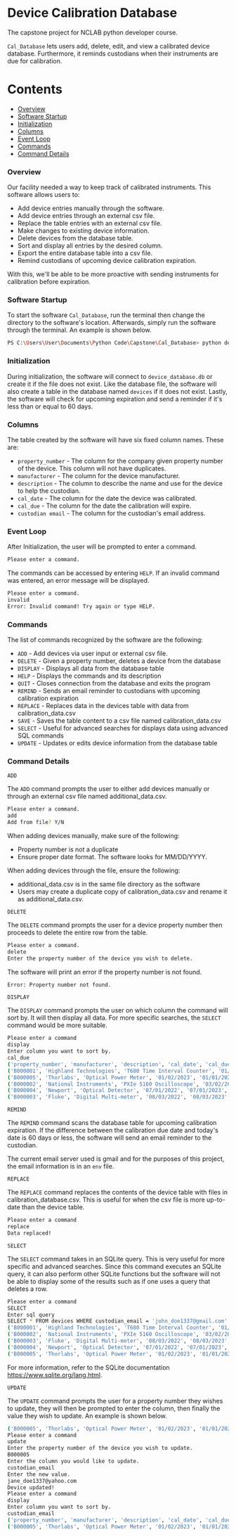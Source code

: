 # Device Calibration Database

The capstone project for NCLAB python developer course. 

`Cal_Database` lets users add, delete, edit, and view a calibrated device database. Furthermore, it reminds custodians when their instruments are due for calibration.

Contents
========

 * [Overview](#Overview)
 * [Software Startup](#Startup)
 * [Initialization](#Initialization)
 * [Columns](#Table)
 * [Event Loop](#Event)
 * [Commands](#Commands)
 * [Command Details](#Details)

### Overview

Our facility needed a way to keep track of calibrated instruments. This software allows users to:

+ Add device entries manually through the software.
+ Add device entries through an external csv file.
+ Replace the table entries with an external csv file.
+ Make changes to existing device information.
+ Delete devices from the database table.
+ Sort and display all entries by the desired column.
+ Export the entire database table into a csv file.
+ Remind custodians of upcoming device calibration expiration.

With this, we'll be able to be more proactive with sending instruments for calibration before expiration.

### Software Startup

To start the software `Cal_Database`, run the terminal then change the directory to the software's location.
Afterwards, simply run the software through the terminal. An example is shown below.

```bash
PS C:\Users\User\Documents\Python Code\Capstone\Cal_Database> python device_database.py
```

### Initialization

During initialization, the software will connect to `device_database.db` or create it if the file does not exist.
Like the database file, the software will also create a table in the database named `devices` if it does not exist.
Lastly, the software will check for upcoming expiration and send a reminder if it's less than or equal to 60 days.

### Columns

The table created by the software will have six fixed column names. These are:

+ `property_number` - The column for the company given property number of the device. This column will not have duplicates.
+ `manufacturer` - The column for the device manufacturer.
+ `description` - The column to describe the name and use for the device to help the custodian.
+ `cal_date` - The column for the date the device was calibrated.
+ `cal_due` - The column for the date the calibration will expire.
+ `custodian email` - The column for the custodian's email address.

### Event Loop

After Initialization, the user will be prompted to enter a command.

```bash
Please enter a command.
```

The commands can be accessed by entering `HELP`. If an invalid command was entered, an error message will be displayed.

```bash
Please enter a command.
invalid
Error: Invalid command! Try again or type HELP.
```

### Commands

The list of commands recognized by the software are the following:
+ `ADD` - Add devices via user input or external csv file.
+ `DELETE` - Given a property number, deletes a device from the database
+ `DISPLAY` - Displays all data from the database table
+ `HELP` - Displays the commands and its description
+ `QUIT` - Closes connection from the database and exits the program
+ `REMIND` - Sends an email reminder to custodians with upcoming calibration expiration
+ `REPLACE` - Replaces data in the devices table with data from calibration_data.csv
+ `SAVE` - Saves the table content to a csv file named calibration_data.csv
+ `SELECT` - Useful for advanced searches for displays data using advanced SQL commands
+ `UPDATE` - Updates or edits device information from the database table

### Command Details

`ADD`

The `ADD` command prompts the user to either add devices manually or through an external csv file named additional_data.csv.

```bash
Please enter a command.
add
Add from file? Y/N 
```

When adding devices manually, make sure of the following:
+ Property number is not a duplicate
+ Ensure proper date format. The software looks for MM/DD/YYYY.

When adding devices through the file, ensure the following:
+ additional_data.csv is in the same file directory as the software
+ Users may create a duplicate copy of calibration_data.csv and rename it as additional_data.csv.

`DELETE`

The `DELETE` command prompts the user for a device property number then proceeds to delete the entire row from the table.

```bash
Please enter a command.
delete
Enter the property number of the device you wish to delete.
```

The software will print an error if the property number is not found.

```bash
Error: Property number not found.
```

`DISPLAY`

The `DISPLAY` command prompts the user on which column the command will sort by. It will then display all data. For more specific searches, the `SELECT` command would be more suitable.

```bash
Please enter a command
display
Enter column you want to sort by. 
cal_due
('property_number', 'manufacturer', 'description', 'cal_date', 'cal_due', 'custodian_email')
('B000001', 'Highland Technologies', 'T680 Time Interval Counter', '01/02/2023', '01/01/2024', 'john_doe1337@gmail.com')
('B000005', 'Thorlabs', 'Optical Power Meter', '01/02/2023', '01/01/2024', 'john_doe1337@gmail.com')
('B000002', 'National Instruments', 'PXIe 5160 Oscilloscope', '03/02/2023', '03/02/2024', 'john_doe1337@gmail.com')
('B000004', 'Newport', 'Optical Detector', '07/01/2022', '07/01/2023', 'john_doe1337@gmail.com')
('B000003', 'Fluke', 'Digital Multi-meter', '08/03/2022', '08/03/2023', 'john_doe1337@gmail.com')
```

`REMIND`

The `REMIND` command scans the database table for upcoming calibration expiration. If the difference between the calibration due date and today's date is 60 days or less, the software will send an email reminder to the custodian.

The current email server used is gmail and for the purposes of this project, the email information is in an `env` file.

`REPLACE`

The `REPLACE` command replaces the contents of the device table with files in calibration_database.csv. This is useful for when the csv file is more up-to-date than the device table.

```bash
Please enter a command
replace
Data replaced!
```

`SELECT`

The `SELECT` command takes in an SQLite query. This is very useful for more specific and advanced searches. Since this command executes an SQLite query, it can also perform other SQLite functions but the software will not be able to display some of the results such as if one uses a query that deletes a row.

```bash
Please enter a command
SELECT
Enter sql query
SELECT * FROM devices WHERE custodian_email = 'john_doe1337@gmail.com' 
('B000001', 'Highland Technologies', 'T680 Time Interval Counter', '01/02/2023', '01/01/2024', 'john_doe1337@gmail.com')
('B000002', 'National Instruments', 'PXIe 5160 Oscilloscope', '03/02/2023', '03/02/2024', 'john_doe1337@gmail.com')
('B000003', 'Fluke', 'Digital Multi-meter', '08/03/2022', '08/03/2023', 'john_doe1337@gmail.com')
('B000004', 'Newport', 'Optical Detector', '07/01/2022', '07/01/2023', 'john_doe1337@gmail.com')
('B000005', 'Thorlabs', 'Optical Power Meter', '01/02/2023', '01/01/2024', 'john_doe1337@gmail.com')
```

For more information, refer to the SQLite documentation https://www.sqlite.org/lang.html.

`UPDATE`

The `UPDATE` command prompts the user for a property number they wishes to update, they will then be prompted to enter the column, then finally the value they wish to update. An example is shown below.

```bash
('B000005', 'Thorlabs', 'Optical Power Meter', '01/02/2023', '01/01/2024', 'john_doe1337@gmail.com')
Please enter a command
update
Enter the property number of the device you wish to update. 
B000005
Enter the column you would like to update. 
custodian_email
Enter the new value. 
jane_doe1337@yahoo.com
Device updated!
Please enter a command
display               
Enter column you want to sort by. 
custodian_email
('property_number', 'manufacturer', 'description', 'cal_date', 'cal_due', 'custodian_email')
('B000005', 'Thorlabs', 'Optical Power Meter', '01/02/2023', '01/01/2024', 'jane_doe1337@yahoo.com')
```